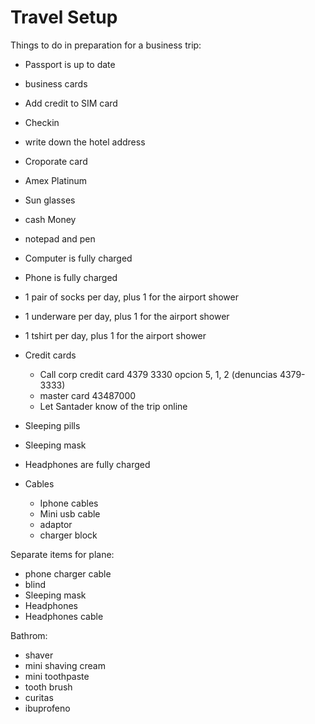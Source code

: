 # Travel Setup

Things to do in preparation for a business trip:

- Passport is up to date
- business cards
- Add credit to SIM card
- Checkin
- write down the hotel address
- Croporate card
- Amex Platinum
- Sun glasses
- cash Money
- notepad and pen
- Computer is fully charged
- Phone is fully charged

- 1 pair of socks per day, plus 1 for the airport shower
- 1 underware per day, plus 1 for the airport shower
- 1 tshirt per day,  plus 1 for the airport shower


- Credit cards
  - Call corp credit card 4379 3330 opcion 5, 1, 2 (denuncias 4379-3333)
  - master card 43487000
  - Let Santader know of the trip online

- Sleeping pills
- Sleeping mask
- Headphones are fully charged

- Cables
  - Iphone cables
  - Mini usb cable
  - adaptor
  - charger block

Separate items for plane:
- phone charger cable
- blind
- Sleeping mask
- Headphones
- Headphones cable

Bathrom:
- shaver
- mini shaving cream
- mini toothpaste
- tooth brush
- curitas
- ibuprofeno
